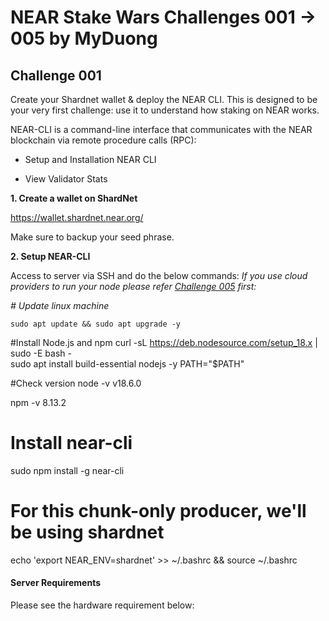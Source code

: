 # NEAR Stake Wars Challenges 001 → 005 by MyDuong
## Challenge 001 

Create your Shardnet wallet & deploy the NEAR CLI. This is designed to be your very first challenge: use it to understand how staking on NEAR works.

NEAR-CLI is a command-line interface that communicates with the NEAR blockchain via remote procedure calls (RPC):

* Setup and Installation NEAR CLI

* View Validator Stats

**1. Create a wallet on ShardNet** 

https://wallet.shardnet.near.org/

Make sure to backup your seed phrase.

**2. Setup NEAR-CLI**

Access to server via SSH and do the below commands: 
*If you use cloud providers to run your node please refer [Challenge 005](https://github.com/duongthanhmy91/stakewars-iii/edit/main/005.md) first:*

*# Update linux machine*

``` sudo apt update && sudo apt upgrade -y ```

#Install Node.js and npm
curl -sL https://deb.nodesource.com/setup_18.x | sudo -E bash -  
sudo apt install build-essential nodejs -y
PATH="$PATH"

#Check version
node -v
v18.6.0

npm -v
8.13.2

# Install near-cli
sudo npm install -g near-cli

# For this chunk-only producer, we'll be using shardnet
echo 'export NEAR_ENV=shardnet' >> ~/.bashrc && source ~/.bashrc

#### Server Requirements

Please see the hardware requirement below:

